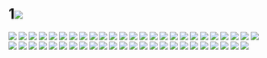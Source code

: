 # 1![](../img/3-4/00000001.JPEG)
![](../img/3-4/00000002.JPEG)
![](../img/3-4/00000003.JPEG)
![](../img/3-4/00000004.JPEG)
![](../img/3-4/00000005.JPEG)
![](../img/3-4/00000006.JPEG)
![](../img/3-4/00000007.JPEG)
![](../img/3-4/00000008.JPEG)
![](../img/3-4/00000009.JPEG)
![](../img/3-4/00000010.JPEG)
![](../img/3-4/00000011.JPEG)
![](../img/3-4/00000012.JPEG)
![](../img/3-4/00000013.JPEG)
![](../img/3-4/00000014.JPEG)
![](../img/3-4/00000015.JPEG)
![](../img/3-4/00000016.JPEG)
![](../img/3-4/00000017.JPEG)
![](../img/3-4/00000018.JPEG)
![](../img/3-4/00000019.JPEG)
![](../img/3-4/00000020.JPEG)
![](../img/3-4/00000021.JPEG)
![](../img/3-4/00000022.JPEG)
![](../img/3-4/00000023.JPEG)
![](../img/3-4/00000024.JPEG)
![](../img/3-4/00000025.JPEG)
![](../img/3-4/00000026.JPEG)
![](../img/3-4/00000027.JPEG)
![](../img/3-4/00000028.JPEG)
![](../img/3-4/00000029.JPEG)
![](../img/3-4/00000030.JPEG)
![](../img/3-4/00000031.JPEG)
![](../img/3-4/00000032.JPEG)
![](../img/3-4/00000033.JPEG)
![](../img/3-4/00000034.JPEG)
![](../img/3-4/00000035.JPEG)
![](../img/3-4/00000036.JPEG)
![](../img/3-4/00000037.JPEG)
![](../img/3-4/00000038.JPEG)
![](../img/3-4/00000039.JPEG)
![](../img/3-4/00000040.JPEG)
![](../img/3-4/00000041.JPEG)
![](../img/3-4/00000042.JPEG)
![](../img/3-4/00000043.JPEG)
![](../img/3-4/00000044.JPEG)
![](../img/3-4/00000045.JPEG)
![](../img/3-4/00000046.JPEG)
![](../img/3-4/00000047.JPEG)
![](../img/3-4/00000048.JPEG)
![](../img/3-4/00000049.JPEG)
![](../img/3-4/00000050.JPEG)
